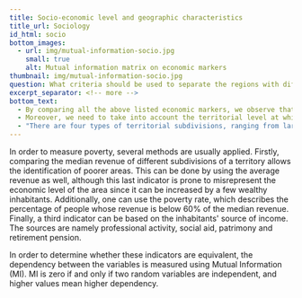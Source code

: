 ```yaml
---
title: Socio-economic level and geographic characteristics
title_url: Sociology
id_html: socio
bottom_images:
  - url: img/mutual-information-socio.jpg
    small: true
    alt: Mutual information matrix on economic markers
thumbnail: img/mutual-information-socio.jpg
question: What criteria should be used to separate the regions with different socio-economic environments ?
excerpt_separator: <!-- more -->
bottom_text:
  - By comparing all the above listed economic markers, we observe that there is a high dependency between them all. By retaining only one feature, all the other features can be deducted. The Median Revenue per city was hence retained as our socio-economic marker.
  - Moreover, we need to take into account the territorial level at which our analysis needs to be conducted. Our analysis was focused on Metropolitan France. Indeed, some French regions are located in the Pacific and the Caribbean. Seeing that our analysis examines the eating habits and economical disparities, using a culturally homogeneous territory seems imperative.
  - "There are four types of territorial subdivisions, ranging from largest to smallest: regions, departments, arrondissements and communes. The analysis was conducted at each of the subdivisional levels."
---
```

In order to measure poverty, several methods are usually applied. Firstly, comparing the median revenue of different subdivisions of a territory allows the identification of poorer areas. This can be done by using the average revenue as well, although this last indicator is prone to misrepresent the economic level of the area since it can be increased by a few wealthy inhabitants.
Additionally, one can use the poverty rate, which describes the percentage of people whose revenue is below 60% of the median revenue. Finally, a third indicator can be based on the inhabitants' source of income. The sources are namely professional activity, social aid, patrimony and retirement pension.
<!-- more -->

In order to determine whether these indicators are equivalent, the dependency between the variables is measured using Mutual Information (MI). MI is zero if and only if two random variables are independent, and higher values mean higher dependency.

